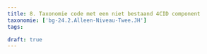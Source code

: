```yaml
---
title: 8. Taxonomie code met een niet bestaand 4CID component
taxonomie: ['bg-24.2.Alleen-Niveau-Twee.JH']
tags:

draft: true 
---
```

